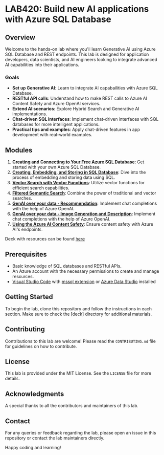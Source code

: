 # LAB420: Build new AI applications with Azure SQL Database

## Overview
Welcome to the hands-on lab where you'll learn Generative AI using Azure SQL Database and REST endpoints. This lab is designed for application developers, data scientists, and AI engineers looking to integrate advanced AI capabilities into their applications.

### Goals
- **Set up Generative AI**: Learn to integrate AI capabailities with Azure SQL Database.
- **RESTful API calls**: Understand how to make REST calls to Azure AI Content Safety and Azure OpenAI services.
- **Extend AI scenarios**: Explore Hybrid Search and Generative AI implementations.
- **Chat-driven SQL interfaces**: Implement chat-driven interfaces with SQL databases for more intelligent applications.
- **Practical tips and examples**: Apply chat-driven features in app development with real-world examples.

## Modules
1. **[Creating and Connecting to Your Free Azure SQL Database](./docs/1-create-azure-SQL-database.md)**: Get started with your own Azure SQL Database.
2. **[Creating, Embedding, and Storing in SQL Database](./docs/2-creating-embedding-and-storing-in-SQL-database.md)**: Dive into the process of embedding and storing data using SQL.
3. **[Vector Search with Vector Functions](./docs/3-vector-search-with-vector-functions.md)**: Utilize vector functions for efficient search capabilities.
4. **[Filtered Semantic Search](./docs/4-filtered-semantic-search.md)**: Combine the power of traditional and vector searches.
5. **[GenAI over your data - Recommendation](./docs/5-azure-openai-recommendation.md)**: Implement chat completions with the help of Azure OpenAI.
5. **[GenAI over your data - Image Generation and Description](./docs/6-azure-openai-image-gen-desc.md)**: Implement chat completions with the help of Azure OpenAI.
6. **[Using the Azure AI Content Safety](./docs/7-content-safety.md)**: Ensure content safety with Azure AI's endpoints.

Deck with resources can be found [here](./docs/media/Chat-with-your-Data-Lab.pdf)

## Prerequisites
- Basic knowledge of SQL databases and RESTful APIs.
- An Azure account with the necessary permissions to create and manage resources.
- [Visual Studio Code](https://code.visualstudio.com/learntocode?) with [mssql extension](https://learn.microsoft.com/en-us/sql/tools/visual-studio-code/sql-server-develop-use-vscode?view=sql-server-ver16) or [Azure Data Studio](https://learn.microsoft.com/en-us/azure-data-studio/download-azure-data-studio) installed

## Getting Started
To begin the lab, clone this repository and follow the instructions in each section. Make sure to check the [deck] directory for additional materials.

## Contributing
Contributions to this lab are welcome! Please read the `CONTRIBUTING.md` file for guidelines on how to contribute.

## License
This lab is provided under the MIT License. See the `LICENSE` file for more details.

## Acknowledgments
A special thanks to all the contributors and maintainers of this lab. 

## Contact
For any queries or feedback regarding the lab, please open an issue in this repository or contact the lab maintainers directly.

Happy coding and learning!